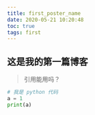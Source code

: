 ```yaml
---
title: first_poster_name
date: 2020-05-21 10:20:48
toc: true
tags: first
---
```

## 这是我的第一篇博客
> 引用能用吗？

```python
# 我是 python 代码
a = 1
print(a)
```